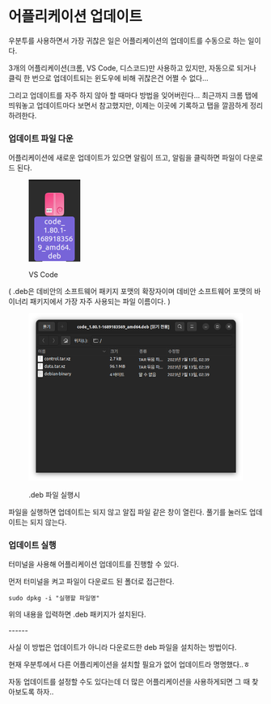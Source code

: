 # 어플리케이션 업데이트

우분투를 사용하면서 가장 귀찮은 일은 어플리케이션의 업데이트를 수동으로 하는 일이다.

3개의 어플리케이션(크롬, VS Code, 디스코드)만 사용하고 있지만, 자동으로 되거나 클릭 한 번으로 업데이트되는 윈도우에 비해 귀찮은건 어쩔 수 없다...

그리고 업데이트를 자주 하지 않아 할 때마다 방법을 잊어버린다... 최근까지 크롬 탭에 띄워놓고 업데이트마다 보면서 참고했지만, 이제는 이곳에 기록하고 탭을 깔끔하게 정리하려한다.



### 업데이트 파일 다운

어플리케이션에 새로운 업데이트가 있으면 알림이 뜨고, 알림을 클릭하면 파일이 다운로드 된다.&#x20;

<figure><img src="../../.gitbook/assets/image (79).png" alt=""><figcaption><p>VS Code</p></figcaption></figure>

( .deb은 데비안의 소프트웨어 패키지 포맷의 확장자이며 데비안 소프트웨어 포맷의 바이너리 패키지에서 가장 자주 사용되는 파일 이름이다. )

<figure><img src="../../.gitbook/assets/image (85).png" alt=""><figcaption><p>.deb 파일 실행시</p></figcaption></figure>

파일을 실행하면 업데이트는 되지 않고 알집 파일 같은 창이 열린다. 풀기를 눌러도 업데이트는 되지 않는다.



### 업데이트 실행

터미널을 사용해 어플리케이션 업데이트를 진행할 수 있다.

먼저 터미널을 켜고 파일이 다운로드 된 폴더로 접근한다.&#x20;

```
sudo dpkg -i "실행할 파일명"
```

위의 내용을 입력하면 .deb 패키지가 설치된다.



\------

사실 이 방법은 업데이트가 아니라 다운로드한 deb 파일을 설치하는 방법이다.

현재 우분투에서 다른 어플리케이션을 설치할 필요가 없어 업데이트라 명명했다..ㅎ

자동 업데이트를 설정할 수도 있다는데 더 많은 어플리케이션을 사용하게되면 그 때 찾아보도록 하자..
